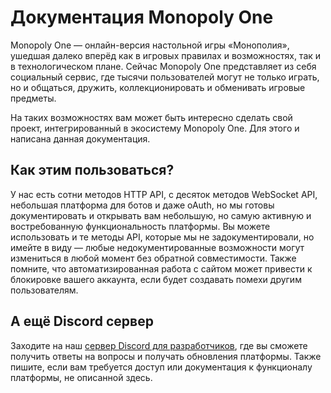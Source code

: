 
# Документация Monopoly One

Monopoly One — онлайн-версия настольной игры «Монополия», ушедшая далеко вперёд как в игровых правилах и возможностях, так и в технологическом плане. Сейчас Monopoly One представляет из себя социальный сервис, где тысячи пользователей могут не только играть, но и общаться, дружить, коллекционировать и обменивать игровые предметы.

На таких возможностях вам может быть интересно сделать свой проект, интегрированный в экосистему Monopoly One. Для этого и написана данная документация.

## Как этим пользоваться?

У нас есть сотни методов HTTP API, с десяток методов WebSocket API, небольшая платформа для ботов и даже oAuth, но мы готовы документировать и открывать вам небольшую, но самую активную и востребованную функциональность платформы. Вы можете использовать и те методы API, которые мы не задокументировали, но имейте в виду — любые недокументированные возможности могут измениться в любой момент без обратной совместимости. Также помните, что автоматизированная работа с сайтом может привести к блокировке вашего аккаунта, если будет создавать помехи другим пользователям.

## А ещё Discord сервер

Заходите на наш [сервер Discord для разработчиков](https://m1.gg/discord-dev), где вы сможете получить ответы на вопросы и получать обновления платформы. Также пишите, если вам требуется доступ или документация к функционалу платформы, не описанной здесь.

